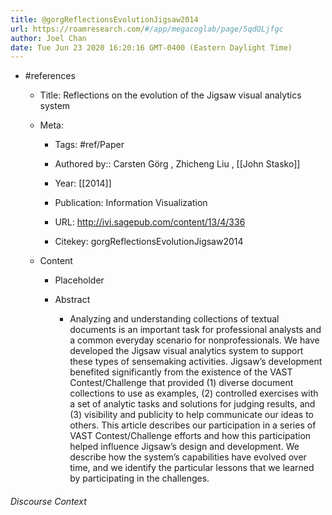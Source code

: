 ```yaml
---
title: @gorgReflectionsEvolutionJigsaw2014
url: https://roamresearch.com/#/app/megacoglab/page/5qdQLjfgc
author: Joel Chan
date: Tue Jun 23 2020 16:20:16 GMT-0400 (Eastern Daylight Time)
---
```


- #references

    - Title: Reflections on the evolution of the Jigsaw visual analytics system

    - Meta:

        - Tags: #ref/Paper

        - Authored by::  Carsten Görg ,  Zhicheng Liu ,  [[John Stasko]]

        - Year: [[2014]]

        - Publication: Information Visualization

        - URL: http://ivi.sagepub.com/content/13/4/336

        - Citekey: gorgReflectionsEvolutionJigsaw2014

    - Content

        - Placeholder

        - Abstract

            - Analyzing and understanding collections of textual documents is an important task for professional analysts and a common everyday scenario for nonprofessionals. We have developed the Jigsaw visual analytics system to support these types of sensemaking activities. Jigsaw’s development benefited significantly from the existence of the VAST Contest/Challenge that provided (1) diverse document collections to use as examples, (2) controlled exercises with a set of analytic tasks and solutions for judging results, and (3) visibility and publicity to help communicate our ideas to others. This article describes our participation in a series of VAST Contest/Challenge efforts and how this participation helped influence Jigsaw’s design and development. We describe how the system’s capabilities have evolved over time, and we identify the particular lessons that we learned by participating in the challenges.

###### Discourse Context


